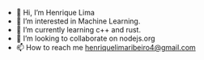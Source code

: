 - 👋 Hi, I’m Henrique Lima
- 👀 I’m interested in Machine Learning.
- 🌱 I’m currently learning c++ and rust.
- 💞️ I’m looking to collaborate on nodejs.org
- 📫 How to reach me henriquelimaribeiro4@gmail.com

<!---
Henrique-LimaR/Henrique-LimaR is a ✨ special ✨ repository because its `README.md` (this file) appears on your GitHub profile.
You can click the Preview link to take a look at your changes.
--->
